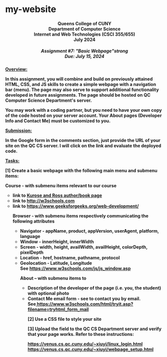 # my-website
<!DOCTYPE html>
<html>
<h4><center>
Queens College of CUNY<br>
Department of Computer Science<br>
Internet and Web Technologies
(CSCI 355/655)<br>
July 2024
</h4>

 <h5><center>
 <strong> Assignment #7:  "Basic Webpage"</strong>strong<br>
<strong>Due: July 15, 2024</strong>
</h5>

<body>
<ins><strong>Overview:<strong></ins>

In this assignment, you will combine and build on previously attained HTML, CSS, and JS skills to create a simple webpage with a navigation bar (menu). The page may also serve to support additional functionality developed in future assignments. The page should be hosted on QC Computer Science Department's server.

You may work with a coding partner, but you need to have your own copy of the code hosted on your server account. Your About pages (Developer Info and Contact Me) must be customized to you.

<ins><strong>Submission:<strong></ins>

In the Google form in the comments section, just provide the URL of your site on the QC CS server. I will click on the link and evaluate the deployed code.

<ins><strong>Tasks:<strong></ins>

[1] Create a basic webpage with the following main menu and submenu items:


<strong>Course</strong> - with submenu items relevant to our course
<ul style="list-style-type:circle">
	<li>link to <a href="https://gaia.cs.umass.edu/kurose_ross/index.php">Kurose and Ross author/book page</a></li>
	<li>link to <a href="https://www.w3schools.com/howto/default.asp">http://w3schools.com</a></li>
	<li>link to <a href="https://www.geeksforgeeks.org/web-development/"> https://www.geeksforgeeks.org/web-development/</a></li> 

<strong>Browser</strong> - with submenu items respectively communicating the following attributes
<ul style="list-style-type:circle;">
<li>Navigator - appName, product, appVersion, userAgent, platform, language</li>
<li>Window - innerHeight, innerWidth</li>
<li>Screen - width, height, availWidth, availHeight, colorDepth, pixelDepth</li>
<li>Location - href, hostname, pathname, protocol</li>
<li>Geolocation - Latitude, Longitude</li>See
<a href="https://www.w3schools.com/js/js_window.asp">https://www.w3schools.com/js/js_window.asp </a>

<strong>About</strong> – with submenu items to 
<ul style="list-style-type:circle;">
<li>Description of the developer of the page (i.e. you, the student) with optional photo</li>
<li>Contact Me email form - see to contact you by email. </li>
See<a href="https://www.w3schools.com/html/tryit.asp?filename=tryhtml_form_mail"> https://www.w3schools.com/html/tryit.asp?filename=tryhtml_form_mail</a>

[2] Use a CSS file to style your site

[3] Upload the field to the QC CS Department server and verify that your page works. Refer to these instructions:


https://venus.cs.qc.cuny.edu/~xiuyi/linux_login.html 
https://venus.cs.qc.cuny.edu/~xiuyi/webpage_setup.html 
</body>
</html>





